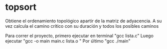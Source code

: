 # topsort
Obtiene el ordenamiento topológico apartir de la matriz de adyacencia. A su vez calcula el camino crítico con su duración y todos los posibles caminos

Para correr el proyecto, primero ejecutar en terminal "gcc lista.c"
Luego ejecutar "gcc -o main main.c lista.o "
Por último "gcc ./main"

